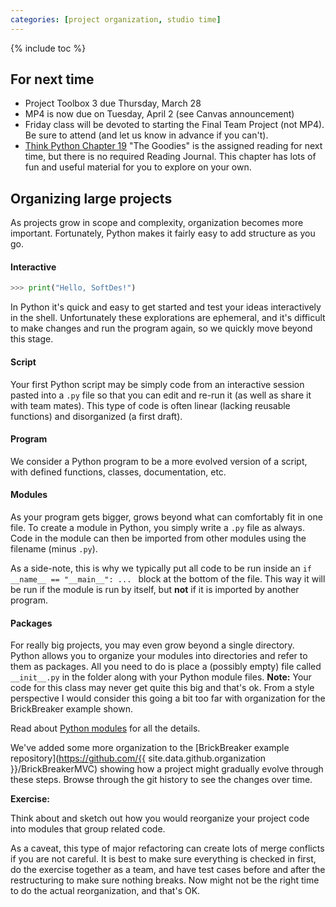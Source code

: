 ```yaml
---
categories: [project organization, studio time]
---
```


{% include toc %}

## For next time

 - Project Toolbox 3 due Thursday, March 28
 - MP4 is now due on Tuesday, April 2 (see Canvas announcement)
 - Friday class will be devoted to starting the Final Team Project (not MP4). Be sure to attend (and let us know in advance if you can't). 
 - [Think Python Chapter 19](http://www.greenteapress.com/thinkpython2/html/thinkpython2020.html) "The Goodies" is the assigned reading for next time, but there is no required Reading Journal. This chapter has lots of fun and useful material for you to explore on your own. 


## Organizing large projects

As projects grow in scope and complexity, organization becomes more important.
Fortunately, Python makes it fairly easy to add structure as you go.

#### Interactive

```python
>>> print("Hello, SoftDes!")
```

In Python it's quick and easy to get started and test your ideas interactively in the shell. Unfortunately these explorations are ephemeral, and it's difficult to make changes and run the program again, so we quickly move beyond this stage.

####  Script

Your first Python script may be simply code from an interactive session pasted into a ```.py``` file so that you can edit and re-run it (as well as share it with team mates). This type of code is often linear (lacking reusable functions) and disorganized (a first draft).

####  Program

We consider a Python program to be a more evolved version of a script, with defined functions, classes, documentation, etc.

####  Modules

As your program gets bigger, grows beyond what can comfortably fit in one file.
To create a module in Python, you simply write a ```.py``` file as always.
Code in the module can then be imported from other modules using the filename (minus ```.py```).

As a side-note, this is why we typically put all code to be run inside an ```if __name__ == "__main__": ... ``` block at the bottom of the file. This way it will be run if the module is run by itself, but **not** if it is imported by another program.

####  Packages

For really big projects, you may even grow beyond a single directory. Python allows you to organize your modules into directories and refer to them as packages.
All you need to do is place a (possibly empty) file called ```__init__.py``` in the folder along with your Python module files. **Note:** Your code for this class may never get quite this big and that's ok. From a style perspective I would consider this going a bit too far with organization for the BrickBreaker example shown.

Read about [Python modules](https://docs.python.org/3/tutorial/modules.html) for all the details.

We've added some more organization to the 
[BrickBreaker example repository](https://github.com/{{ site.data.github.organization }}/BrickBreakerMVC)
showing how a project might gradually evolve through these steps. Browse through the git history to see the changes over time.

**Exercise:**

Think about and sketch out how you would reorganize your project code into modules that group related code.

As a caveat, this type of major refactoring can create lots of merge conflicts if you are not careful.
It is best to make sure everything is checked in first,
do the exercise together as a team,
and have test cases before and after the restructuring to make sure nothing breaks. 
Now might not be the right time to do the actual reorganization, and that's OK.
